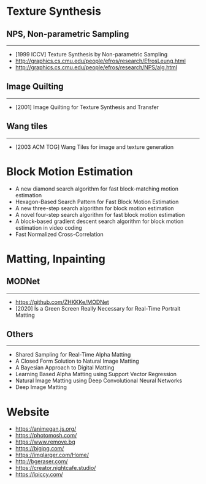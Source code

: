 # Texture Synthesis

## NPS, Non-parametric Sampling
----
- [1999 ICCV] Texture Synthesis by Non-parametric Sampling
- http://graphics.cs.cmu.edu/people/efros/research/EfrosLeung.html
- http://graphics.cs.cmu.edu/people/efros/research/NPS/alg.html

## Image Quilting
----
- [2001] Image Quilting for Texture Synthesis and Transfer

## Wang tiles
---
- [2003 ACM TOG] Wang Tiles for image and texture generation


# Block Motion Estimation
- A new diamond search algorithm for fast block-matching motion estimation
- Hexagon-Based Search Pattern for Fast Block Motion Estimation
- A new three-step search algorithm for block motion estimation
- A novel four-step search algorithm for fast block motion estimation
- A block-based gradient descent search algorithm for block motion estimation in video coding
- Fast Normalized Cross-Correlation


# Matting, Inpainting

## MODNet
---
- https://github.com/ZHKKKe/MODNet
- [2020] Is a Green Screen Really Necessary for Real-Time Portrait Matting

## Others
----
- Shared Sampling for Real-Time Alpha Matting
- A Closed Form Solution to Natural Image Matting
- A Bayesian Approach to Digital Matting
- Learning Based Alpha Matting using Support Vector Regression
- Natural Image Matting using Deep Convolutional Neural Networks
- Deep Image Matting


# Website
- https://animegan.js.org/
- https://photomosh.com/
- https://www.remove.bg
- https://bigjpg.com/
- https://imglarger.com/Home/
- http://bgeraser.com/
- https://creator.nightcafe.studio/
- https://ipiccy.com/

